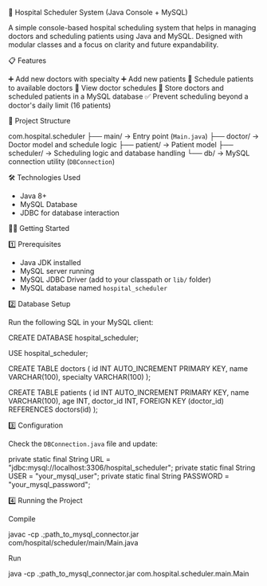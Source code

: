 🏥 Hospital Scheduler System (Java Console + MySQL)

A simple console-based hospital scheduling system that helps in managing doctors and scheduling patients using Java and MySQL. Designed with modular classes and a focus on clarity and future expandability.

📋 Features

➕ Add new doctors with specialty
➕ Add new patients
📅 Schedule patients to available doctors
📃 View doctor schedules
💾 Store doctors and scheduled patients in a MySQL database
✅ Prevent scheduling beyond a doctor's daily limit (16 patients)

🧱 Project Structure

com.hospital.scheduler
├── main/         → Entry point (`Main.java`)
├── doctor/       → Doctor model and schedule logic
├── patient/      → Patient model
├── scheduler/    → Scheduling logic and database handling
└── db/           → MySQL connection utility (`DBConnection`)

🛠️ Technologies Used

- Java 8+
- MySQL Database
- JDBC for database interaction

🧑‍💻 Getting Started

1️⃣ Prerequisites

- Java JDK installed
- MySQL server running
- MySQL JDBC Driver (add to your classpath or `lib/` folder)
- MySQL database named `hospital_scheduler`

2️⃣ Database Setup

Run the following SQL in your MySQL client:

CREATE DATABASE hospital_scheduler;

USE hospital_scheduler;

CREATE TABLE doctors (
    id INT AUTO_INCREMENT PRIMARY KEY,
    name VARCHAR(100),
    specialty VARCHAR(100)
);

CREATE TABLE patients (
    id INT AUTO_INCREMENT PRIMARY KEY,
    name VARCHAR(100),
    age INT,
    doctor_id INT,
    FOREIGN KEY (doctor_id) REFERENCES doctors(id)
);

3️⃣ Configuration

Check the `DBConnection.java` file and update:

private static final String URL = "jdbc:mysql://localhost:3306/hospital_scheduler";
private static final String USER = "your_mysql_user";
private static final String PASSWORD = "your_mysql_password";

4️⃣ Running the Project

Compile

javac -cp .;path_to_mysql_connector.jar com/hospital/scheduler/main/Main.java

Run

java -cp .;path_to_mysql_connector.jar com.hospital.scheduler.main.Main


